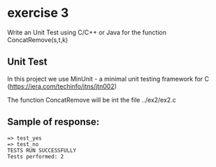 

# exercise 3
Write an Unit Test using C/C++ or Java for the function ConcatRemove(s,t,k)

## Unit Test
In this project we use MinUnit - a minimal unit testing framework for C (https://jera.com/techinfo/jtns/jtn002)

The function ConcatRemove will be int the file ../ex2/ex2.c 

## Sample of response:
```shell
=> test_yes
=> test_no
TESTS RUN SUCCESSFULLY
Tests performed: 2
```
